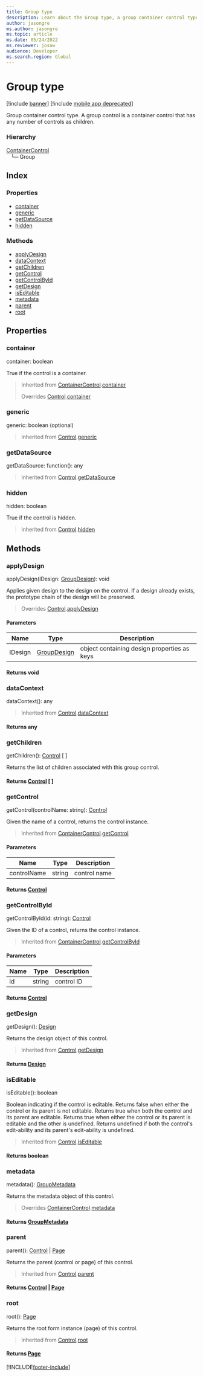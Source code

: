 ```yaml
---
title: Group type
description: Learn about the Group type, a group container control type that contains the container, generic, getDataSource, and hidden properties and various methods.
author: jasongre
ms.author: jasongre
ms.topic: article
ms.date: 05/24/2022
ms.reviewer: josaw
audience: Developer
ms.search.region: Global
---
```


# Group type

[!include [banner](../../../../includes/banner.md)]
[!include [mobile app deprecated](../../../../includes/mobile-app-deprecation-banner.md)]

Group container control type.
A group control is a container control that has any number of controls as children.

### Hierarchy

[ContainerControl](view-model-control-container-icontainercontrol-icontainercontrol.md) <br>&nbsp;&nbsp;&nbsp;└─ Group <br>

## Index

### Properties

* [container](view-model-control-group-igroup-igroup.md#container)
* [generic](view-model-control-group-igroup-igroup.md#generic)
* [getDataSource](view-model-control-group-igroup-igroup.md#getdatasource)
* [hidden](view-model-control-group-igroup-igroup.md#hidden)

### Methods

* [applyDesign](view-model-control-group-igroup-igroup.md#applydesign)
* [dataContext](view-model-control-group-igroup-igroup.md#datacontext)
* [getChildren](view-model-control-group-igroup-igroup.md#getchildren)
* [getControl](view-model-control-group-igroup-igroup.md#getcontrol)
* [getControlById](view-model-control-group-igroup-igroup.md#getcontrolbyid)
* [getDesign](view-model-control-group-igroup-igroup.md#getdesign)
* [isEditable](view-model-control-group-igroup-igroup.md#iseditable)
* [metadata](view-model-control-group-igroup-igroup.md#metadata)
* [parent](view-model-control-group-igroup-igroup.md#parent)
* [root](view-model-control-group-igroup-igroup.md#root)

## Properties

### container

container: boolean

True if the control is a container.

> Inherited from [ContainerControl](view-model-control-container-icontainercontrol-icontainercontrol.md).[container](view-model-control-container-icontainercontrol-icontainercontrol.md#container)
> 
> Overrides [Control](view-model-control-basecontrol-icontrol-icontrol.md).[container](view-model-control-basecontrol-icontrol-icontrol.md#container)


### generic

generic: boolean (optional) 



> Inherited from [Control](view-model-control-basecontrol-icontrol-icontrol.md).[generic](view-model-control-basecontrol-icontrol-icontrol.md#generic)


### getDataSource

getDataSource: function(): any



> Inherited from [Control](view-model-control-basecontrol-icontrol-icontrol.md).[getDataSource](view-model-control-basecontrol-icontrol-icontrol.md#getdatasource)


### hidden

hidden: boolean

True if the control is hidden.

> Inherited from [Control](view-model-control-basecontrol-icontrol-icontrol.md).[hidden](view-model-control-basecontrol-icontrol-icontrol.md#hidden)


## Methods

### applyDesign


applyDesign(IDesign: [GroupDesign](view-model-control-group-igroup-igroupdesign.md)): void

Applies given design to the design on the control.
If a design already exists, the prototype chain of the design will be preserved.

> Overrides [Control](view-model-control-basecontrol-icontrol-icontrol.md).[applyDesign](view-model-control-basecontrol-icontrol-icontrol.md#applydesign)


#### Parameters

| Name | Type | Description |
| ---- | ---- | ----------- |
| IDesign|[GroupDesign](view-model-control-group-igroup-igroupdesign.md)|object containing design properties as keys|

#### Returns void

### dataContext


dataContext(): any



> Inherited from [Control](view-model-control-basecontrol-icontrol-icontrol.md).[dataContext](view-model-control-basecontrol-icontrol-icontrol.md#datacontext)

#### Returns any

### getChildren


getChildren(): [Control](view-model-control-basecontrol-icontrol-icontrol.md) [ ]

Returns the list of children associated with this group control.

#### Returns [Control](view-model-control-basecontrol-icontrol-icontrol.md) [ ]



### getControl


getControl(controlName: string): [Control](view-model-control-basecontrol-icontrol-icontrol.md)

Given the name of a control, returns the control instance.

> Inherited from [ContainerControl](view-model-control-container-icontainercontrol-icontainercontrol.md).[getControl](view-model-control-container-icontainercontrol-icontainercontrol.md#getcontrol)


#### Parameters

| Name | Type | Description |
| ---- | ---- | ----------- |
| controlName|string|control name|

#### Returns [Control](view-model-control-basecontrol-icontrol-icontrol.md)



### getControlById


getControlById(id: string): [Control](view-model-control-basecontrol-icontrol-icontrol.md)

Given the ID of a control, returns the control instance.

> Inherited from [ContainerControl](view-model-control-container-icontainercontrol-icontainercontrol.md).[getControlById](view-model-control-container-icontainercontrol-icontainercontrol.md#getcontrolbyid)


#### Parameters

| Name | Type | Description |
| ---- | ---- | ----------- |
| id|string|control ID|

#### Returns [Control](view-model-control-basecontrol-icontrol-icontrol.md)



### getDesign


getDesign(): [Design](view-model-ipage-idesign.md)

Returns the design object of this control.

> Inherited from [Control](view-model-control-basecontrol-icontrol-icontrol.md).[getDesign](view-model-control-basecontrol-icontrol-icontrol.md#getdesign)

#### Returns [Design](view-model-ipage-idesign.md)



### isEditable


isEditable(): boolean

Boolean indicating if the control is editable.
Returns false when either the control or its parent is not editable.
Returns true when both the control and its parent are editable.
Returns true when either the control or its parent is editable and the other is undefined.
Returns undefined if both the control's edit-ability and its parent's edit-ability is undefined.

> Inherited from [Control](view-model-control-basecontrol-icontrol-icontrol.md).[isEditable](view-model-control-basecontrol-icontrol-icontrol.md#iseditable)

#### Returns boolean



### metadata


metadata(): [GroupMetadata](view-model-control-group-igroup-igroupmetadata.md)

Returns the metadata object of this control.

> Overrides [ContainerControl](view-model-control-container-icontainercontrol-icontainercontrol.md).[metadata](view-model-control-container-icontainercontrol-icontainercontrol.md#metadata)

#### Returns [GroupMetadata](view-model-control-group-igroup-igroupmetadata.md)



### parent


parent(): [Control](view-model-control-basecontrol-icontrol-icontrol.md) &#124; [Page](view-model-ipage-ipage.md)

Returns the parent (control or page) of this control.

> Inherited from [Control](view-model-control-basecontrol-icontrol-icontrol.md).[parent](view-model-control-basecontrol-icontrol-icontrol.md#parent)

#### Returns [Control](view-model-control-basecontrol-icontrol-icontrol.md) &#124; [Page](view-model-ipage-ipage.md)



### root


root(): [Page](view-model-ipage-ipage.md)

Returns the root form instance (page) of this control.

> Inherited from [Control](view-model-control-basecontrol-icontrol-icontrol.md).[root](view-model-control-basecontrol-icontrol-icontrol.md#root)

#### Returns [Page](view-model-ipage-ipage.md)





[!INCLUDE[footer-include](../../../../../../includes/footer-banner.md)]
